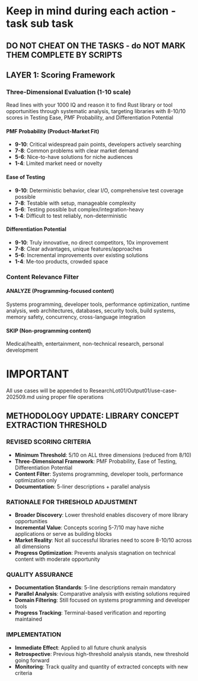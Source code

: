 # Keep in mind during each action - task sub task

## DO NOT CHEAT ON THE TASKS - do NOT MARK THEM COMPLETE BY SCRIPTS 

## LAYER 1: Scoring Framework

### Three-Dimensional Evaluation (1-10 scale)

Read lines with your 1000 IQ and reason it to find Rust library or tool opportunities through systematic analysis, targeting libraries with 8-10/10 scores in Testing Ease, PMF Probability, and Differentiation Potential


#### PMF Probability (Product-Market Fit)
- **9-10**: Critical widespread pain points, developers actively searching
- **7-8**: Common problems with clear market demand
- **5-6**: Nice-to-have solutions for niche audiences
- **1-4**: Limited market need or novelty

#### Ease of Testing
- **9-10**: Deterministic behavior, clear I/O, comprehensive test coverage possible
- **7-8**: Testable with setup, manageable complexity
- **5-6**: Testing possible but complex/integration-heavy
- **1-4**: Difficult to test reliably, non-deterministic

#### Differentiation Potential
- **9-10**: Truly innovative, no direct competitors, 10x improvement
- **7-8**: Clear advantages, unique features/approaches
- **5-6**: Incremental improvements over existing solutions
- **1-4**: Me-too products, crowded space

### Content Relevance Filter

#### ANALYZE (Programming-focused content)
Systems programming, developer tools, performance optimization, runtime analysis, web architectures, databases, security tools, build systems, memory safety, concurrency, cross-language integration

#### SKIP (Non-programming content)
Medical/health, entertainment, non-technical research, personal development


# IMPORTANT
All use cases will be appended to ResearchLot01/Output01/use-case-202509.md using proper file operations





## METHODOLOGY UPDATE: LIBRARY CONCEPT EXTRACTION THRESHOLD

### **REVISED SCORING CRITERIA**
- **Minimum Threshold**: 5/10 on ALL three dimensions (reduced from 8/10)
- **Three-Dimensional Framework**: PMF Probability, Ease of Testing, Differentiation Potential
- **Content Filter**: Systems programming, developer tools, performance optimization only
- **Documentation**: 5-liner descriptions + parallel analysis

### **RATIONALE FOR THRESHOLD ADJUSTMENT**
- **Broader Discovery**: Lower threshold enables discovery of more library opportunities
- **Incremental Value**: Concepts scoring 5-7/10 may have niche applications or serve as building blocks
- **Market Reality**: Not all successful libraries need to score 8-10/10 across all dimensions
- **Progress Optimization**: Prevents analysis stagnation on technical content with moderate opportunity

### **QUALITY ASSURANCE**
- **Documentation Standards**: 5-line descriptions remain mandatory
- **Parallel Analysis**: Comparative analysis with existing solutions required
- **Domain Filtering**: Still focused on systems programming and developer tools
- **Progress Tracking**: Terminal-based verification and reporting maintained

### **IMPLEMENTATION**
- **Immediate Effect**: Applied to all future chunk analysis
- **Retrospective**: Previous high-threshold analysis stands, new threshold going forward
- **Monitoring**: Track quality and quantity of extracted concepts with new criteria

